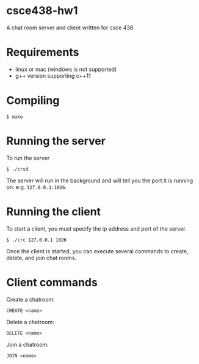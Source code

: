 # csce438-hw1
A chat room server and client written for csce 438.

# Requirements
- linux or mac (windows is not supported)
- g++ version supporting c++11

# Compiling
```
$ make
```

# Running the server
To run the server
```
$ ./crsd
```
The server will run in the background and will tell you the port it is running on: e.g. `127.0.0.1:1026`.

# Running the client
To start a client, you must specify the ip address and port of the server.
```
$ ./crc 127.0.0.1 1026
```

Once the client is started, you can execute several commands to create, delete, and join chat rooms.

# Client commands
Create a chatroom:
```
CREATE <name>
```
Delete a chatroom:
```
DELETE <name>
```
Join a chatroom:
```
JOIN <name>
```
